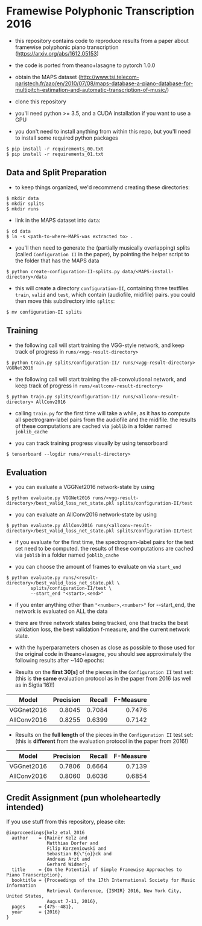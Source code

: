 # Framewise Polyphonic Transcription 2016
- this repository contains code to reproduce results from a paper about framewise polyphonic piano transcription (https://arxiv.org/abs/1612.05153)

- the code is ported from theano+lasagne to pytorch 1.0.0

- obtain the MAPS dataset (http://www.tsi.telecom-paristech.fr/aao/en/2010/07/08/maps-database-a-piano-database-for-multipitch-estimation-and-automatic-transcription-of-music/)

- clone this repository

- you'll need python >= 3.5, and a CUDA installation if you want to use a GPU

- you don't need to install anything from within this repo, but you'll need to install some required python packages
```
$ pip install -r requirements_00.txt
$ pip install -r requirements_01.txt
```

## Data and Split Preparation
- to keep things organized, we'd recommend creating these directories:
```
$ mkdir data
$ mkdir splits
$ mkdir runs
```

- link in the MAPS dataset into `data`:
```
$ cd data
$ ln -s <path-to-where-MAPS-was extracted to> .
```

- you'll then need to generate the (partially musically overlapping) splits (called `Configuration II` in the paper), by pointing the helper script to the folder that has the MAPS data
```
$ python create-configuration-II-splits.py data/<MAPS-install-directory>/data
```

- this will create a directory `configuration-II`, containing three textfiles `train`, `valid` and `test`, which contain (audiofile, midifile) pairs. you could then move this subdirectory into `splits`:
```
$ mv configuration-II splits
```

## Training
- the following call will start training the VGG-style network, and keep track of progress in `runs/<vgg-result-directory>`
```
$ python train.py splits/configuration-II/ runs/<vgg-result-directory> VGGNet2016
```

- the following call will start training the all-convolutional network, and keep track of progress in `runs/<allconv-result-directory>`
```
$ python train.py splits/configuration-II/ runs/<allconv-result-directory> AllConv2016
```

- calling `train.py` for the first time will take a while, as it has to compute all spectrogram-label pairs from the audiofile and the midifile. the results of these computations are cached via `joblib` in a folder named `joblib_cache`

- you can track training progress visually by using tensorboard
```
$ tensorboard --logdir runs/<result-directory>
```

## Evaluation
- you can evaluate a VGGNet2016 network-state by using
```
$ python evaluate.py VGGNet2016 runs/<vgg-result-directory>/best_valid_loss_net_state.pkl splits/configuration-II/test
```

- you can evaluate an AllConv2016 network-state by using
```
$ python evaluate.py AllConv2016 runs/<allconv-result-directory>/best_valid_loss_net_state.pkl splits/configuration-II/test
```

- if you evaluate for the first time, the spectrogram-label pairs for the test set need to be computed. the results of these computations are cached via `joblib` in a folder named `joblib_cache`

- you can choose the amount of frames to evaluate on via `start_end`
```
$ python evaluate.py runs/<result-directory>/best_valid_loss_net_state.pkl \
         splits/configuration-II/test \
         --start_end "<start>,<end>"
```

- if you enter anything other than `"<number>,<number>"` for --start_end, the network is evaluated on ALL the data

- there are three network states being tracked, one that tracks the best validation loss, the best validation f-measure, and the current network state.

- with the hyperparameters chosen as close as possible to those used for the original code in theano+lasagne, you should see approximately the following results after ~140 epochs:

- Results on the **first 30[s]** of the pieces in the `Configuration II` test set:
  (this is **the same** evaluation protocol as in the paper from 2016 (as well as in Sigtia'16)!)

| Model        | Precision | Recall | F-Measure |
| ------------ | ---------:| ------:| ---------:|
| VGGnet2016   |  0.8045   | 0.7084 |  0.7476   |
| AllConv2016  |  0.8255   | 0.6399 |  0.7142   |


- Results on the **full length** of the pieces in the `Configuration II` test set:
  (this is **different** from the evaluation protocol in the paper from 2016!)

| Model        | Precision | Recall | F-Measure |
| ------------ | ---------:| ------:| ---------:|
| VGGnet2016   | 0.7806    | 0.6664 |  0.7139   |
| AllConv2016  | 0.8060    | 0.6036 |  0.6854   |


## Credit Assignment (pun wholeheartedly intended)
If you use stuff from this repository, please cite:
```
@inproceedings{kelz_etal_2016
  author    = {Rainer Kelz and
               Matthias Dorfer and
               Filip Korzeniowski and
               Sebastian B{\"{o}}ck and
               Andreas Arzt and
               Gerhard Widmer},
  title     = {On the Potential of Simple Framewise Approaches to Piano Transcription},
  booktitle = {Proceedings of the 17th International Society for Music Information
               Retrieval Conference, {ISMIR} 2016, New York City, United States,
               August 7-11, 2016},
  pages     = {475--481},
  year      = {2016}
}
```
